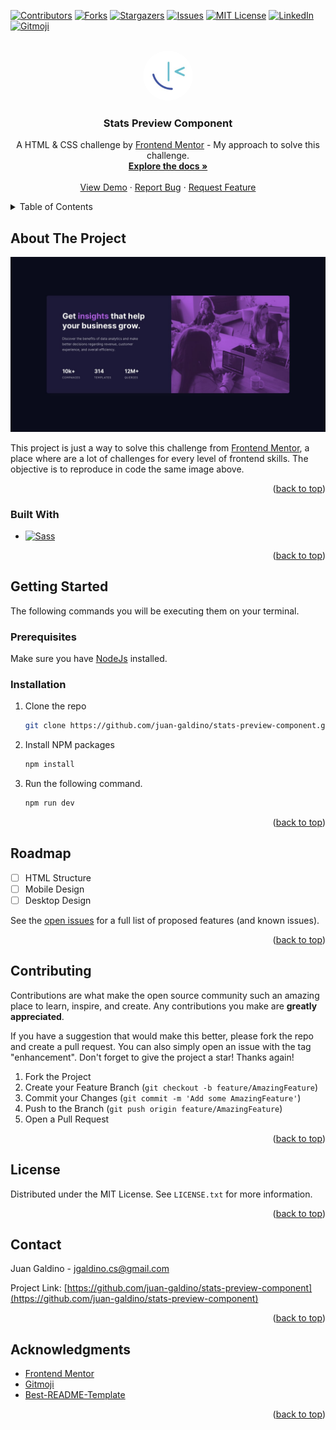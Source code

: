 <a name="readme-top"></a>

<!-- PROJECT SHIELDS -->
<!--
*** I'm using markdown "reference style" links for readability.
*** Some Reference links are enclosed in brackets [ ] instead of parentheses ( ).
*** See the bottom of this document for the declaration of the reference variables
*** for contributors-url, forks-url, etc. This is an optional, concise syntax you may use.
*** https://www.markdownguide.org/basic-syntax/#reference-style-links
-->

[![Contributors][contributors-shield]][contributors-url]
[![Forks][forks-shield]][forks-url]
[![Stargazers][stars-shield]][stars-url]
[![Issues][issues-shield]][issues-url]
[![MIT License][license-shield]][license-url]
[![LinkedIn][linkedin-shield]][linkedin-url]
[![Gitmoji][gitmoji-shield]][gitmoji-url]

<!-- PROJECT LOGO -->
<br />
<div align="center">
  <a href="https://github.com/juan-galdino/stats-preview-component">
    <img src="src/images/frontend-mentor-logo.jpg" alt="Logo" width="80" height="80" style="border-radius: 100%">
  </a>

<h3 align="center">Stats Preview Component</h3>

  <p align="center">
    A HTML & CSS challenge by <a href="frontendmentor.io">Frontend Mentor</a> - My approach to solve this challenge.
    <br />
    <a href="https://github.com/juan-galdino/stats-preview-component"><strong>Explore the docs »</strong></a>
    <br />
    <br />
    <a href="https://github.com/juan-galdino/stats-preview-component">View Demo</a>
    ·
    <a href="https://github.com/juan-galdino/stats-preview-component/issues">Report Bug</a>
    ·
    <a href="https://github.com/juan-galdino/stats-preview-component/issues">Request Feature</a>
  </p>
</div>

<!-- TABLE OF CONTENTS -->
<details>
  <summary>Table of Contents</summary>
  <ol>
    <li>
      <a href="#about-the-project">About The Project</a>
      <ul>
        <li><a href="#built-with">Built With</a></li>
      </ul>
    </li>
    <li>
      <a href="#getting-started">Getting Started</a>
      <ul>
        <li><a href="#prerequisites">Prerequisites</a></li>
        <li><a href="#installation">Installation</a></li>
      </ul>
    </li>
    <li><a href="#roadmap">Roadmap</a></li>
    <li><a href="#contributing">Contributing</a></li>
    <li><a href="#license">License</a></li>
    <li><a href="#contact">Contact</a></li>
    <li><a href="#acknowledgments">Acknowledgments</a></li>
  </ol>
</details>

<!-- ABOUT THE PROJECT -->

## About The Project

![Stats preview Screen Shot][stats-screenshot]

This project is just a way to solve this challenge from [Frontend Mentor][frontend-mentor-url],
a place where are a lot of challenges for every level of frontend skills. The objective is to reproduce in code the same image above.

<p align="right">(<a href="#readme-top">back to top</a>)</p>

### Built With

- [![Sass][sass-shield]][sass-url]

<p align="right">(<a href="#readme-top">back to top</a>)</p>

<!-- GETTING STARTED -->

## Getting Started

The following commands you will be executing them on your terminal.

### Prerequisites

Make sure you have [NodeJs](https://nodejs.org) installed.

### Installation

1. Clone the repo
   ```sh
   git clone https://github.com/juan-galdino/stats-preview-component.git
   ```
2. Install NPM packages
   ```sh
   npm install
   ```
3. Run the following command.
   ```sh
   npm run dev
   ```

<p align="right">(<a href="#readme-top">back to top</a>)</p>

<!-- ROADMAP -->

## Roadmap

- [ ] HTML Structure
- [ ] Mobile Design
- [ ] Desktop Design

See the [open issues](https://github.com/juan-galdino/stats-preview-component/issues) for a full list of proposed features (and known issues).

<p align="right">(<a href="#readme-top">back to top</a>)</p>

<!-- CONTRIBUTING -->

## Contributing

Contributions are what make the open source community such an amazing place to learn, inspire, and create. Any contributions you make are **greatly appreciated**.

If you have a suggestion that would make this better, please fork the repo and create a pull request. You can also simply open an issue with the tag "enhancement".
Don't forget to give the project a star! Thanks again!

1. Fork the Project
2. Create your Feature Branch (`git checkout -b feature/AmazingFeature`)
3. Commit your Changes (`git commit -m 'Add some AmazingFeature'`)
4. Push to the Branch (`git push origin feature/AmazingFeature`)
5. Open a Pull Request

<p align="right">(<a href="#readme-top">back to top</a>)</p>

<!-- LICENSE -->

## License

Distributed under the MIT License. See `LICENSE.txt` for more information.

<p align="right">(<a href="#readme-top">back to top</a>)</p>

<!-- CONTACT -->

## Contact

Juan Galdino - jgaldino.cs@gmail.com

Project Link: [https://github.com/juan-galdino/stats-preview-component](https://github.com/juan-galdino/stats-preview-component)

<p align="right">(<a href="#readme-top">back to top</a>)</p>

<!-- ACKNOWLEDGMENTS -->

## Acknowledgments

- [Frontend Mentor][frontend-mentor-url]
- [Gitmoji][gitmoji-url]
- [Best-README-Template](https://github.com/othneildrew/Best-README-Template)

<p align="right">(<a href="#readme-top">back to top</a>)</p>

<!-- MARKDOWN LINKS & IMAGES -->
<!-- https://www.markdownguide.org/basic-syntax/#reference-style-links -->

[contributors-shield]: https://img.shields.io/github/contributors/juan-galdino/stats-preview-component.svg?style=for-the-badge
[contributors-url]: https://github.com/juan-galdino/stats-preview-component/graphs/contributors
[forks-shield]: https://img.shields.io/github/forks/juan-galdino/stats-preview-component.svg?style=for-the-badge
[forks-url]: https://github.com/juan-galdino/stats-preview-component/network/members
[stars-shield]: https://img.shields.io/github/stars/juan-galdino/stats-preview-component.svg?style=for-the-badge
[stars-url]: https://github.com/juan-galdino/stats-preview-component/stargazers
[issues-shield]: https://img.shields.io/github/issues/juan-galdino/stats-preview-component.svg?style=for-the-badge
[issues-url]: https://github.com/juan-galdino/stats-preview-component/issues
[license-shield]: https://img.shields.io/github/license/juan-galdino/stats-preview-component.svg?style=for-the-badge
[license-url]: https://github.com/juan-galdino/stats-preview-component/blob/master/LICENSE.txt
[linkedin-shield]: https://img.shields.io/badge/-LinkedIn-black.svg?style=for-the-badge&logo=linkedin&colorB=555
[linkedin-url]: https://linkedin.com/in/juangaldino
[stats-screenshot]: src/images/stats-screenshot.jpg
[sass-shield]: https://img.shields.io/badge/Sass-BF4080?style=for-the-badge&logo=sass&logoColor=white
[sass-url]: sass-lang.com
[gitmoji-shield]: https://img.shields.io/badge/gitmoji-%20%F0%9F%98%9C%20%F0%9F%98%8D-FFDD67.svg?style=for-the-badge
[gitmoji-url]: https://gitmoji.dev/
[frontend-mentor-url]: https://frontendmentor.io/
